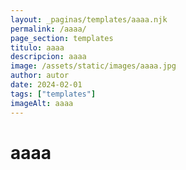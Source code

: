 ```yaml
---
layout: _paginas/templates/aaaa.njk
permalink: /aaaa/
page_section: templates
titulo: aaaa
descripcion: aaaa
image: /assets/static/images/aaaa.jpg
author: autor
date: 2024-02-01 
tags: ["templates"]
imageAlt: aaaa
---
```

# aaaa
